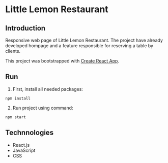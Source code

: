 # Little Lemon Restaurant

## Introduction
Responsive web page of Little Lemon Restaurant.
The project have already developed hompage and a feature responsible for reserving a table by clients.

This project was bootstrapped with [Create React App](https://github.com/facebook/create-react-app).

## Run

1. First, install all needed packages:
```
npm install
```

2. Run project using command:
```
npm start
```

## Technnologies
* React.js
* JavaScript
* CSS

